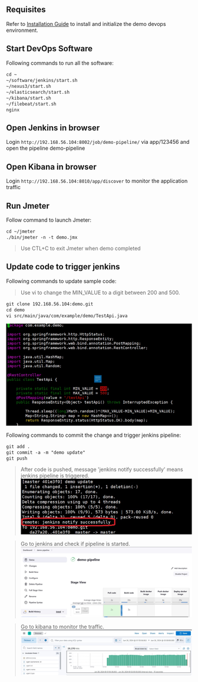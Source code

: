 
## Requisites
Refer to [Installation Guide](Installation.md) to install and initialize the demo devops environment.

## Start DevOps Software
Following commands to run all the software:
```
cd ~
~/software/jenkins/start.sh
~/nexus3/start.sh
~/elasticsearch/start.sh
~/kibana/start.sh
~/filebeat/start.sh
nginx

```

## Open Jenkins in browser
Login ```http://192.168.56.104:8002/job/demo-pipeline/``` via app/123456 and open the pipeline demo-pipeline

## Open Kibana in browser
Login ```http://192.168.56.104:8010/app/discover``` to monitor the application traffic

## Run Jmeter
Follow command to launch Jmeter:
```
cd ~/jmeter
./bin/jmeter -n -t demo.jmx 
```
> Use CTL+C to exit Jmeter when demo completed

## Update code to trigger jenkins
Following commands to update sample code:
> Use vi to change the MIN_VALUE to a digit between 200 and 500.
```
git clone 192.168.56.104:demo.git
cd demo
vi src/main/java/com/example/demo/TestApi.java 
```
![](./assets/Code-1.jpg)

Following commands to commit the change and trigger jenkins pipeline:
```
git add .
git commit -a -m "demo update"
git push 
```
> After code is pushed, message 'jenkins notify successfully' means jenkins pipeline is triggered.
![](./assets/Code-2.jpg)

> Go to jenkins and check if pipeline is started.
![](./assets/Pipeline-1.jpg)

> Go to kibana to monitor the traffic.
![](./assets/Traffic-1.jpg)